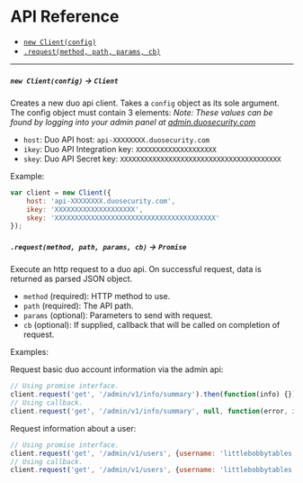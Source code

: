 # API Reference

- [`new Client(config)`](#new-clientconfig---client)
- [`.request(method, path, params, cb)`](#requestmethod-path-params-cb---promise)

---

##### `new Client(config)` -> `Client`
Creates a new duo api client. Takes a `config` object as its sole argument. The config object must contain 3 elements:
*Note: These values can be found by logging into your admin panel at [admin.duosecurity.com](https://admin.duosecurity.com)*
- `host`: Duo API host: `api-XXXXXXXX.duosecurity.com`
- `ikey`: Duo API Integration key: `XXXXXXXXXXXXXXXXXXXX`
- `skey`: Duo API Secret key: `XXXXXXXXXXXXXXXXXXXXXXXXXXXXXXXXXXXXXXXX`

Example:

```js
var client = new Client({
    host: 'api-XXXXXXXX.duosecurity.com',
    ikey: 'XXXXXXXXXXXXXXXXXXXX',
    skey: 'XXXXXXXXXXXXXXXXXXXXXXXXXXXXXXXXXXXXXXXX'
});
```

##### `.request(method, path, params, cb)` -> `Promise`
Execute an http request to a duo api. On successful request, data is returned as parsed JSON object.
- `method` (required): HTTP method to use.
- `path` (required): The API path.
- `params` (optional): Parameters to send with request.
- `cb` (optional): If supplied, callback that will be called on completion of request.

Examples:

Request basic duo account information via the admin api:
```js
// Using promise interface.
client.request('get', '/admin/v1/info/summary').then(function(info) {}).catch(function(error) {});
// Using callback.
client.request('get', '/admin/v1/info/summary', null, function(error, info) {});
```

Request information about a user:
```js
// Using promise interface.
client.request('get', '/admin/v1/users', {username: 'littlebobbytables'}).then(function(user) {}).catch(function(error) {});
// Using callback.
client.request('get', '/admin/v1/users', {username: 'littlebobbytables'}, function(error, user) {});
```
